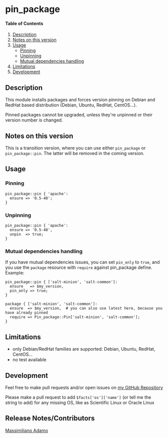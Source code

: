 # pin_package

#### Table of Contents

1. [Description](#description)
1. [Notes on this version](#notes-on-this-version)
1. [Usage](#usage)
    * [Pinning](#pinning)
    * [Unpinning](#unpinning)
    * [Mutual dependencies handling](#mutual-dependencies-handling)
1. [Limitations](#limitations)
1. [Development](#development)

## Description

This module installs packages and forces version pinning on Debian and RedHat based distribution (Debian, Ubuntu, RedHat, CentOS...).

Pinned packages cannot be upgraded, unless they're unpinned or their version number is changed.

## Notes on this version

This is a transition version, where you can use either `pin_package` or `pin_package::pin`. The latter will be removed in the coming version.

## Usage

### Pinning

```puppet
pin_package::pin { 'apache':
  ensure => '0.5-40';
}
```

### Unpinning

```puppet
pin_package::pin { 'apache':
  ensure => '0.5-40',
  unpin  => true;
}
```

### Mutual dependencies handling

If you have mutual dependencies issues, you can set `pin_only` to `true`, and you use the `package` resource with `require` against pin_package define. Example:

```puppet
pin_package::pin { ['salt-minion', 'salt-common']:
  ensure   => $my_version,
  pin_only => true;
}

package { ['salt-minion', 'salt-common']:
  ensure  => $my_version,  # you can also use latest here, because you have already pinned
  require => Pin_package::Pin['salt-minion', 'salt-common'];
}
```

## Limitations

* only Debian/RedHat families are supported: Debian, Ubuntu, RedHat, CentOS...
* no test available

## Development

Feel free to make pull requests and/or open issues on [my GitHub Repository](https://github.com/maxadamo/pin_package)

Please make a pull request to add `$facts['os']['name']` (or tell me the string to add) for any missing OS, like as Scientific Linux or Oracle Linux

## Release Notes/Contributors

[Massimiliano Adamo](mailto:maxadamo@gmail.com)
